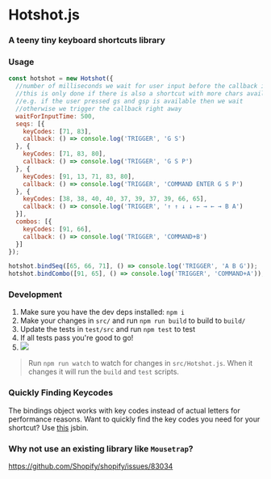 Hotshot.js
==========
### A teeny tiny keyboard shortcuts library

### Usage
```js
const hotshot = new Hotshot({
  //number of milliseconds we wait for user input before the callback is triggered
  //this is only done if there is also a shortcut with more chars available
  //e.g. if the user pressed gs and gsp is available then we wait
  //otherwise we trigger the callback right away
  waitForInputTime: 500, 
  seqs: [{
    keyCodes: [71, 83],
    callback: () => console.log('TRIGGER', 'G S')
  }, {
    keyCodes: [71, 83, 80],
    callback: () => console.log('TRIGGER', 'G S P')
  }, {
    keyCodes: [91, 13, 71, 83, 80],
    callback: () => console.log('TRIGGER', 'COMMAND ENTER G S P')
  }, {
    keyCodes: [38, 38, 40, 40, 37, 39, 37, 39, 66, 65],
    callback: () => console.log('TRIGGER', '↑ ↑ ↓ ↓ ← → ← → B A')
  }],
  combos: [{
    keyCodes: [91, 66],
    callback: () => console.log('TRIGGER', 'COMMAND+B')
  }]
});

hotshot.bindSeq([65, 66, 71], () => console.log('TRIGGER', 'A B G'));
hotshot.bindCombo([91, 65], () => console.log('TRIGGER', 'COMMAND+A'));
```

### Development
1. Make sure you have the dev deps installed: `npm i`
2. Make your changes in `src/` and run `npm run build` to build to `build/`
3. Update the tests in `test/src` and run `npm test` to test
4. If all tests pass you're good to go!
5. ![](http://media.tumblr.com/tumblr_meh2kbVICW1rrdzra.gif)

> Run `npm run watch` to watch for changes in `src/Hotshot.js`. When it changes it will run the `build` and `test` scripts.

### Quickly Finding Keycodes
The bindings object works with key codes instead of actual letters for performance reasons. Want to quickly find the key codes you need for your shortcut? Use [this](http://jsbin.com/yayocohace/embed?js,console,output) jsbin.

### Why not use an existing library like `Mousetrap`?
https://github.com/Shopify/shopify/issues/83034

